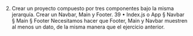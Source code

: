 2. Crear un proyecto compuesto por tres componentes bajo la misma jerarquía. Crear un
Navbar, Main y Footer.
39
• Index.js
o App
§ Navbar
§ Main
§ Footer
Necesitamos hacer que Footer, Main y Navbar muestren al menos un dato, de la misma
manera que el ejercicio anterior. 